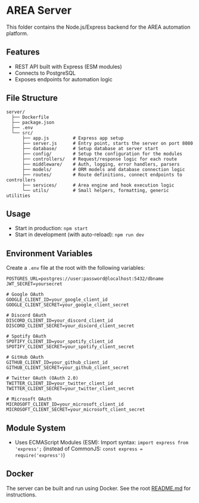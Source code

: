 # AREA Server

This folder contains the Node.js/Express backend for the AREA automation platform.

## Features

- REST API built with Express (ESM modules)
- Connects to PostgreSQL
- Exposes endpoints for automation logic

## File Structure

```
server/
  ├── Dockerfile
  ├── package.json
  ├── .env
  └── src/
      ├── app.js         # Express app setup
      ├── server.js      # Entry point, starts the server on port 8080
      ├── database/      # Setup database at server start
      ├── config/        # Setup the configuration for the modules
      ├── controllers/   # Request/response logic for each route
      ├── middleware/    # Auth, logging, error handlers, parsers
      ├── models/        # ORM models and database connection logic
      ├── routes/        # Route definitions, connect endpoints to controllers
      ├── services/      # Area engine and hook execution logic
      └── utils/         # Small helpers, formatting, generic utilities
```

## Usage

- Start in production:
  `npm start`
- Start in development (with auto-reload):
  `npm run dev`

## Environment Variables

Create a `.env` file at the root with the following variables:

```
POSTGRES_URL=postgres://user:password@localhost:5432/dbname
JWT_SECRET=yoursecret

# Google OAuth
GOOGLE_CLIENT_ID=your_google_client_id
GOOGLE_CLIENT_SECRET=your_google_client_secret

# Discord OAuth
DISCORD_CLIENT_ID=your_discord_client_id
DISCORD_CLIENT_SECRET=your_discord_client_secret

# Spotify OAuth
SPOTIFY_CLIENT_ID=your_spotify_client_id
SPOTIFY_CLIENT_SECRET=your_spotify_client_secret

# GitHub OAuth
GITHUB_CLIENT_ID=your_github_client_id
GITHUB_CLIENT_SECRET=your_github_client_secret

# Twitter OAuth (OAuth 2.0)
TWITTER_CLIENT_ID=your_twitter_client_id
TWITTER_CLIENT_SECRET=your_twitter_client_secret

# Microsoft OAuth
MICROSOFT_CLIENT_ID=your_microsoft_client_id
MICROSOFT_CLIENT_SECRET=your_microsoft_client_secret
```

## Module System

- Uses ECMAScript Modules (ESM):
  Import syntax: `import express from 'express';`
  (instead of CommonJS: `const express = require('express')`)

## Docker

The server can be built and run using Docker.
See the root [README.md](../README.md) for instructions.
